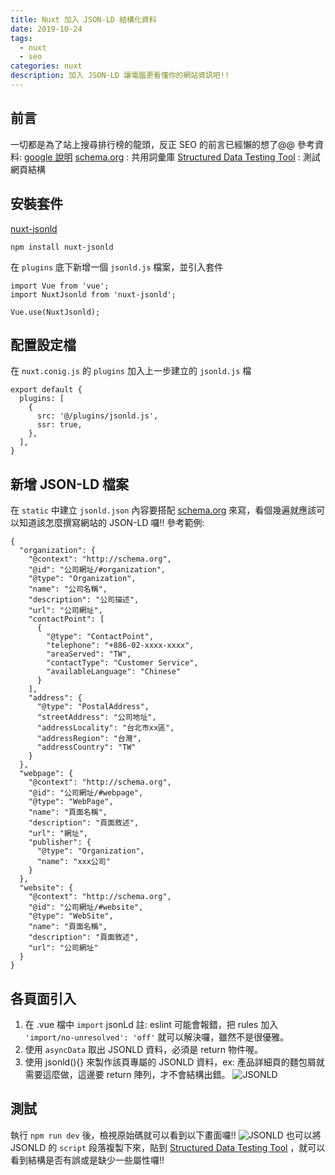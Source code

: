 ```yaml
---
title: Nuxt 加入 JSON-LD 結構化資料
date: 2019-10-24
tags: 
  - nuxt
  - seo
categories: nuxt
description: 加入 JSON-LD 讓電腦更看懂你的網站資訊吧!!
---
```

## 前言
一切都是為了站上搜尋排行榜的龍頭，反正 SEO 的前言已經懶的想了@@
參考資料:
[google 說明](https://developers.google.com/search/docs/data-types/product)
[schema.org](https://schema.org/) : 共用詞彙庫
[Structured Data Testing Tool](https://search.google.com/structured-data/testing-tool/u/0/) : 測試網頁結構

## 安裝套件
[nuxt-jsonld](https://github.com/ymmooot/nuxt-jsonld)
```
npm install nuxt-jsonld
```
在 `plugins` 底下新增一個 `jsonld.js` 檔案，並引入套件
```
import Vue from 'vue';
import NuxtJsonld from 'nuxt-jsonld';

Vue.use(NuxtJsonld);
```

## 配置設定檔
在 `nuxt.conig.js` 的 `plugins` 加入上一步建立的 `jsonld.js` 檔
```
export default {
  plugins: [
    {
      src: '@/plugins/jsonld.js',
      ssr: true,
    },
  ],
}
```

## 新增 JSON-LD 檔案
在 `static` 中建立 `jsonld.json` 內容要搭配 [schema.org](https://schema.org/) 來寫，看個幾遍就應該可以知道該怎麼撰寫網站的 JSON-LD 囉!!
參考範例:
```
{
  "organization": {
    "@context": "http://schema.org",
    "@id": "公司網址/#organization",
    "@type": "Organization",
    "name": "公司名稱",
    "description": "公司描述",
    "url": "公司網址",
    "contactPoint": [
      {
        "@type": "ContactPoint",
        "telephone": "+886-02-xxxx-xxxx",
        "areaServed": "TW",
        "contactType": "Customer Service",
        "availableLanguage": "Chinese"
      }
    ],
    "address": {
      "@type": "PostalAddress",
      "streetAddress": "公司地址",
      "addressLocality": "台北市xx區",
      "addressRegion": "台灣",
      "addressCountry": "TW"
    }
  },
  "webpage": {
    "@context": "http://schema.org",
    "@id": "公司網址/#webpage",
    "@type": "WebPage",
    "name": "頁面名稱",
    "description": "頁面敘述",
    "url": "網址",
    "publisher": {
      "@type": "Organization",
      "name": "xxx公司"
    }
  },
  "website": {
    "@context": "http://schema.org",
    "@id": "公司網址/#website",
    "@type": "WebSite",
    "name": "頁面名稱",
    "description": "頁面敘述",
    "url": "公司網址"
  }
}
```

## 各頁面引入
1. 在 .vue 檔中 `import` jsonLd
註: eslint 可能會報錯，把 rules 加入 `'import/no-unresolved': 'off'` 就可以解決囉，雖然不是很優雅。
2. 使用 `asyncData` 取出 JSONLD 資料，必須是 return 物件喔。
3. 使用 jsonld(){} 來製作該頁專屬的 JSONLD 資料，ex: 產品詳細頁的麵包屑就需要這麼做，這邊要 return 陣列，才不會結構出錯。
![JSONLD](https://i.imgur.com/3r20Rtb.png)

## 測試
執行 `npm run dev` 後，檢視原始碼就可以看到以下畫面囉!!
![JSONLD](https://i.imgur.com/W2GjE71.png)
也可以將 JSONLD 的 `script` 段落複製下來，貼到 [Structured Data Testing Tool](https://search.google.com/structured-data/testing-tool/u/0/) ，就可以看到結構是否有誤或是缺少一些屬性囉!!